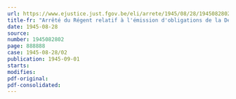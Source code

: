 ```yaml
---
url: https://www.ejustice.just.fgov.be/eli/arrete/1945/08/28/1945082802/justel
title-fr: "Arrêté du Régent relatif à l'émission d'obligations de la Dette publique 4 % unifiée"
date: 1945-08-28
source:
number: 1945082802
page: 888888
case: 1945-08-28/02
publication: 1945-09-01
starts:
modifies:
pdf-original:
pdf-consolidated:
---
```


